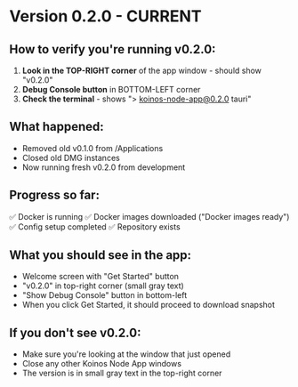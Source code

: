 # Version 0.2.0 - CURRENT

## How to verify you're running v0.2.0:

1. **Look in the TOP-RIGHT corner** of the app window - should show "v0.2.0"
2. **Debug Console button** in BOTTOM-LEFT corner
3. **Check the terminal** - shows "> koinos-node-app@0.2.0 tauri"

## What happened:
- Removed old v0.1.0 from /Applications
- Closed old DMG instances
- Now running fresh v0.2.0 from development

## Progress so far:
✅ Docker is running
✅ Docker images downloaded ("Docker images ready")
✅ Config setup completed
✅ Repository exists

## What you should see in the app:
- Welcome screen with "Get Started" button
- "v0.2.0" in top-right corner (small gray text)
- "Show Debug Console" button in bottom-left
- When you click Get Started, it should proceed to download snapshot

## If you don't see v0.2.0:
- Make sure you're looking at the window that just opened
- Close any other Koinos Node App windows
- The version is in small gray text in the top-right corner